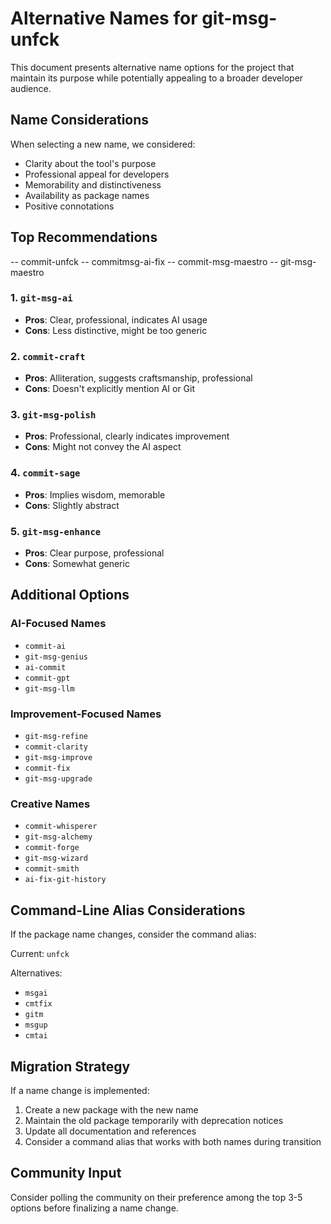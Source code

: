 # Alternative Names for git-msg-unfck

This document presents alternative name options for the project that maintain its purpose while potentially appealing to a broader developer audience.

## Name Considerations

When selecting a new name, we considered:
- Clarity about the tool's purpose
- Professional appeal for developers
- Memorability and distinctiveness
- Availability as package names
- Positive connotations

## Top Recommendations

-- commit-unfck
-- commitmsg-ai-fix
-- commit-msg-maestro
-- git-msg-maestro 


### 1. `git-msg-ai`
- **Pros**: Clear, professional, indicates AI usage
- **Cons**: Less distinctive, might be too generic

### 2. `commit-craft`
- **Pros**: Alliteration, suggests craftsmanship, professional
- **Cons**: Doesn't explicitly mention AI or Git

### 3. `git-msg-polish`
- **Pros**: Professional, clearly indicates improvement
- **Cons**: Might not convey the AI aspect

### 4. `commit-sage`
- **Pros**: Implies wisdom, memorable
- **Cons**: Slightly abstract

### 5. `git-msg-enhance`
- **Pros**: Clear purpose, professional
- **Cons**: Somewhat generic

## Additional Options

### AI-Focused Names
- `commit-ai`
- `git-msg-genius`
- `ai-commit`
- `commit-gpt`
- `git-msg-llm`

### Improvement-Focused Names
- `git-msg-refine`
- `commit-clarity`
- `git-msg-improve`
- `commit-fix`
- `git-msg-upgrade`

### Creative Names
- `commit-whisperer`
- `git-msg-alchemy`
- `commit-forge`
- `git-msg-wizard`
- `commit-smith`
- `ai-fix-git-history`
  
## Command-Line Alias Considerations

If the package name changes, consider the command alias:

Current: `unfck`

Alternatives:
- `msgai`
- `cmtfix`
- `gitm`
- `msgup`
- `cmtai`

## Migration Strategy

If a name change is implemented:
1. Create a new package with the new name
2. Maintain the old package temporarily with deprecation notices
3. Update all documentation and references
4. Consider a command alias that works with both names during transition

## Community Input

Consider polling the community on their preference among the top 3-5 options before finalizing a name change.

